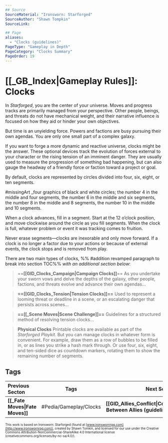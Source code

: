 ```yaml
---
## Source
SourceMaterial: "Ironsworn: Starforged"
SourceAuthor: "Shawn Tompkin"
SourceLink: 

## Page
aliases:
  - "Clocks (guidelines)"
PageType: "Gameplay in Depth"
PageCategory: "Clocks Summary"
PageOrder: 19
---
```

# [[_GB_Index|Gameplay Rules]]: Clocks
In _Starforged_, you are the center of your universe. Moves and progress tracks are primarily managed from your perspective. Other people, beings, and threats do not have mechanical weight, and their narrative influence is focused on how they aid or hinder your own objectives. 

But time is an unyielding force. Powers and factions are busy pursuing their own agendas. You are only one small part of a complex galaxy. 

If you want to forge a more dynamic and reactive universe, clocks might be the answer. These optional devices track the evolution of forces external to your character or the rising tension of an imminent danger. They are usually used to measure the progression of something bad happening, but can also gauge the headway of a friendly force or faction toward a project or goal. 

By default, clocks are represented by circles divided into four, six, eight, or ten segments.

#missingArt _four graphics of black and white circles; the number 4 in the middle and four segments, the number 6 in the middle and six segments, the number 8 in the middle and 8 segments, the number 10 in the middle and 10 segments.

When a clock advances, fill in a segment. Start at the 12 o’clock position, and move clockwise around the circle as you fill segments. When the clock is full, whatever problem or event it was tracking comes to fruition. 

Never erase segments—clocks are inexorable and only move forward. If a clock is no longer a factor due to your actions or because of external events, the clock stops and is removed from play. 

There are two main types of clocks,  %% #addition revamped paragraph to break into section TOC%% _with an additional section below_:
> ==**[[GID_Clocks_Campaign|Campaign Clocks]]**==
> As you undertake your sworn vows and delve the depths of the galaxy, other people, factions, and threats evolve and advance their own agendas...

> **==[[GID_Clocks_Tension|Tension Clocks]]==**
> Used to represent a looming threat or deadline in a scene, or an escalating danger that persists across scenes...

> **==[[_Scene Moves|Scene Challenge]]==**
> Guidelines for a structured method of resolving tension clocks...

> **Physical Clocks**
> Printable clocks are available as part of the _Starforged Playkit_. But you can manage clocks in whatever form is convenient. For example, draw them as a row of bubbles to be filled in, or as lines you strike a hash mark through. Or use four, six, eight, and ten-sided dice as countdown markers, rotating them to show the remaining number of segments.

## Tags
| Previous Secton | Tags | Next Section |
|:--- |:---:| ---:|
| **[[_Fate Moves\|Fate Moves]]** | #Pedia/Gameplay/Clocks | **[[GID_Allies_Conflict\|Conflict Between Allies (guidelines)]]** |

<font size=-2>This work is based on Ironsworn: Starforged (found at [www.ironswornrpg.com](http://www.ironswornrpg.com)), created by Shawn Tomkin, and licensed for our use under the Creative Commons Attribution-NonCommercial-ShareAlike 4.0 International license  (creativecommons.org/licenses/by-nc-sa/4.0/).</font>
